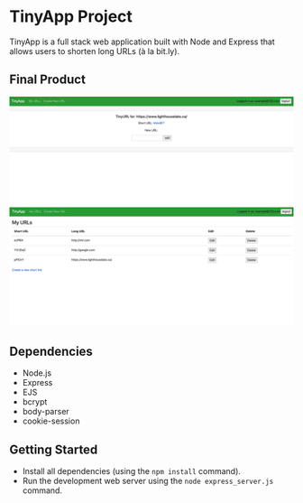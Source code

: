 # TinyApp Project

TinyApp is a full stack web application built with Node and Express that allows users to shorten long URLs (à la bit.ly).

## Final Product

!["screenshot of new URLs page"](https://github.com/johnnyb88/tinyapp/blob/master/docs/new-url.png?raw=true)
!["screenshot of URLs page"](https://github.com/johnnyb88/tinyapp/blob/master/docs/urls-page.png?raw=true)

## Dependencies

- Node.js
- Express
- EJS
- bcrypt
- body-parser
- cookie-session

## Getting Started

- Install all dependencies (using the `npm install` command).
- Run the development web server using the `node express_server.js` command.